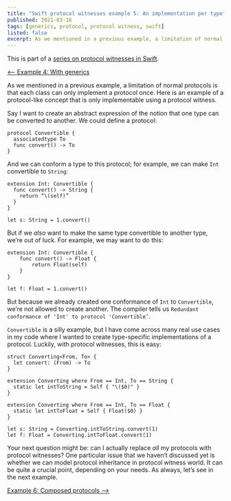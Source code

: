 ```yaml
---
title: "Swift protocol witnesses example 5: An implementation per type"
published: 2021-03-16
tags: [generics, protocol, protocol witness, swift]
listed: false
excerpt: As we mentioned in a previous example, a limitation of normal protocols is that each class can only implement a protocol once. Here is an example of a protocol-like concept that is only implementable using a protocol witness.
---
```

This is part of a [series on protocol witnesses in Swift](/swift-protocol-witnesses/).

[<-- Example 4: With generics](/swift-protocol-witnesses/swift-protocol-witnesses-4/)


As we mentioned in a previous example, a limitation of normal protocols is that each class can only implement a protocol once. Here is an example of a protocol-like concept that is only implementable using a protocol witness.

Say I want to create an abstract expression of the notion that one type can be converted to another. We could define a protocol:

```
protocol Convertible {
  associatedtype To
  func convert() -> To
}
```

And we can conform a type to this protocol; for example, we can make `Int` convertible to `String`:

```
extension Int: Convertible {
  func convert() -> String {
    return “\(self)”
  }
}

let s: String = 1.convert()
```

But if we *also* want to make the same type convertible to another type, we’re out of luck. For example, we may want to do this:

```
extension Int: Convertible {
    func convert() -> Float {
        return Float(self)
    }
}

let f: Float = 1.convert()
```

But because we already created one conformance of `Int` to `Convertible`, we’re not allowed to create another. The compiler tells us `Redundant conformance of 'Int' to protocol 'Convertible’`.

`Convertible` is a silly example, but I have come across many real use cases in my code where I wanted to create type-specific implementations of a protocol. Luckily, with protocol witnesses, this is easy:

```
struct Converting<From, To> {
  let convert: (From) -> To
}

extension Converting where From == Int, To == String {
  static let intToString = Self { "\($0)" }
}

extension Converting where From == Int, To == Float {
  static let intToFloat = Self { Float($0) }
}

let s: String = Converting.intToString.convert(1)
let f: Float = Converting.intToFloat.convert(1)
```

Your next question might be: can I actually replace *all* my protocols with protocol witnesses? One particular issue that we haven’t discussed yet is whether we can model protocol inheritance in protocol witness world. It can be quite a crucial point, depending on your needs. As always, let’s see in the next example.

[Example 6: Composed protocols -->](/swift-protocol-witnesses/swift-protocol-witnesses-6/)